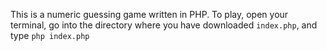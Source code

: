 This is a numeric guessing game written in PHP. To play, open your terminal, go into the directory where you have downloaded `index.php`, and type `php index.php`
